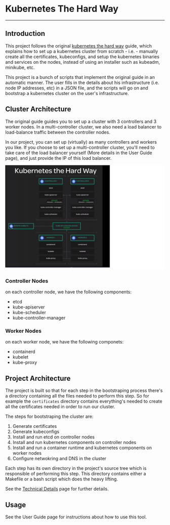 
# Kubernetes The Hard Way
---

## Introduction

This project follows the original [kubernetes the hard way](https://github.com/kelseyhightower/kubernetes-the-hard-way) guide, which explains
how to set up a kubernetes cluster from scratch - i.e. - manually create all the certificates,
kubeconfigs, and setup the kubernetes binaries and services on the nodes, instead of using an
installer such as kubeadm, minikube, etc.

This project is a bunch of scripts that implement the original guide in an automatic manner. The user
fills in the details about his infrastructure (i.e. node IP addresses, etc) in a JSON file,
and the scripts will go on and bootstrap a kubernetes cluster on the user's infrastructure.

## Cluster Architecture
The original guide guides you to set up a cluster with 3 controllers and 3 worker nodes.
In a multi-controller cluster, we also need a load balancer to load-balance traffic between
the controller nodes.

In our project, you can set up (virtually) as many controllers and workers you like.
If you choose to set up a multi-controller cluster, you'll need to take care of the 
load balancer yourself (More details in the User Guide page), and just provide the IP of this load balancer.

<img src=".attachments/kthw.png" width="800">

### Controller Nodes
on each controller node, we have the following components:
* etcd
* kube-apiserver
* kube-scheduler
* kube-controller-manager

### Worker Nodes
on each worker node, we have the following componets:
* containerd
* kubelet
* kube-proxy

## Project Architecture

The project is built so that for each step in the bootstraping
process there's a directory containing all the files needed to perform this step.
So for example the `certificates` directory contains everything's needed to create
all the certificates needed in order to run our cluster.

The steps for bootstraping the cluster are:
1. Generate certificates
2. Generate kubeconfigs
3. Install and run etcd on controller nodes
4. Install and run kubernetes components on controller nodes
5. Install and run a container runtime and kubernetes components on worker nodes
6. Configure netwokring and DNS in the cluster

Each step has its own directory in the project's source tree which is responsible of performing
this step. This directory contains either a Makefile or a bash script which does the heavy lifting.

See the [Technical Details](docs/TECHNICAL.md) page for further details.

## Usage

See the User Guide page for instructions about how to use this tool.
